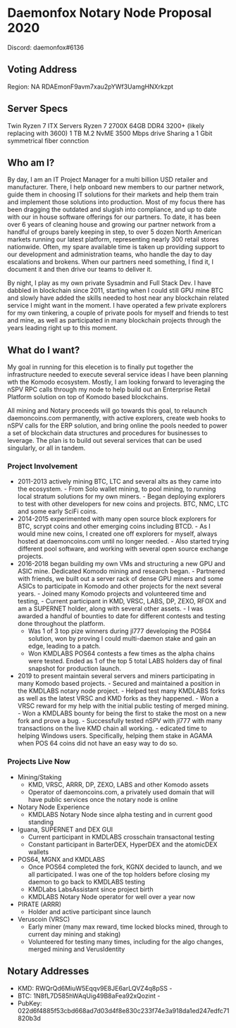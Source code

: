 # Daemonfox Notary Node Proposal 2020

Discord: daemonfox#6136

## Voting Address
Region: NA
RDAEmonF9avm7xau2pYWf3UamgHNXrkzpt

## Server Specs
Twin Ryzen 7 ITX Servers
Ryzen 7 2700X
64GB DDR4 3200+ (likely replacing with 3600)
1 TB M.2 NvME 3500 Mbps drive
Sharing a 1 Gbit symmetrical fiber connction

## Who am I?
By day, I am an IT Project Manager for a multi billion USD retailer and manufacturer. There, I help onboard new members to our partner network, guide them in choosing IT solutions for their markets and help them train and implement those solutions into production. Most of my focus there has been dragging the outdated and slugish into compliance, and up to date with our in house software offerings for our partners. To date, it has been over 6 years of cleaning house and growing our partner network from a handful of groups barely keeping in step, to over 5 dozen North American markets running our latest platform, representing nearly 300 retail stores nationwide. Often, my spare available time is taken up providing support to our development and administration teams, who handle the day to day escalations and brokens. When our partners need something, I find it, I document it and then drive our teams to deliver it.

By night, I play as my own private Sysadmin and Full Stack Dev. I have dabbled in blockchain since 2011, starting when I could still GPU mine BTC and slowly have added the skills needed to host near any blockchain related service I might want in the moment. I have operated a few private explorers for my own tinkering, a couple of private pools for myself and friends to test and mine, as well as participated in many blockchain projects through the years leading right up to this moment.

## What do I want?
My goal in running for this elecetion is to finally put together the infrastructure needed to execute several service ideas I have been planning wth the Komodo ecosystem. Mostly, I am looking forward to leveraging the nSPV RPC calls through my node to help build out an Enterprise Retail Platform solution on top of Komodo based blockchains.

All mining and Notary proceeds will go towards this goal, to relaunch daemoncoins.com permanently, with active explorers, create web hooks to nSPV calls for the ERP solution, and bring online the pools needed to power a set of blockchain data structures and procedures for businesses to leverage. The plan is to build out several services that can be used singularly, or all in tandem.

### Project Involvement
   - 2011-2013 actively mining BTC, LTC and several alts as they came into the ecosystem.
	- From Solo wallet mining, to pool mining, to running local stratum solutions for my own miners.
	- Began deploying explorers to test with other developers for new coins and projects. BTC, NMC, LTC and some early SciFi coins.
   - 2014-2015 experimented with many open source block explorers for BTC, scrypt coins and other emerging coins including BTCD.
	- As I would mine new coins, I created one off explorers for myself, always hosted at daemoncoins.com until no longer needed.
	- Also started trying different pool software, and working with several open source exchange projects.
   - 2016-2018 began building my own VMs and structuring a new GPU and ASIC mine. Dedicated Komodo mining and research began.
	- Partnered with friends, we built out a server rack of dense GPU miners and some ASICs to participate in Komodo and other projects for the next several years.
	- Joined many Komodo projects and volunteered time and testing,
	- Current participant in KMD, VRSC, LABS, DP, ZEXO, RFOX and am a SUPERNET holder, along with several other assets.
	- I was awarded a handful of bounties to date for different contests and testing done throughout the platform.
		- Was 1 of 3 top pize winners during jl777 developing the POS64 solution, won by proving I could multi-daemon stake and gain an edge, leading to a patch.
		- Won KMDLABS POS64 contests a few times as the alpha chains were tested. Ended as 1 of the top 5 total LABS holders day of final snapshot for production launch.
   - 2019 to present maintain several servers and miners participating in many Komodo based projects.
	- Secured and maintained a position in the KMDLABS notary node project.
	- Helped test many KMDLABS forks as well as the latest VRSC and KMD forks as they happened.
	- Won a VRSC reward for my help with the initial public testing of merged mining.
	- Won a KMDLABS bounty for being the first to stake the most on a new fork and prove a bug.
	- Successfully tested nSPV with jl777 with many transactions on the live KMD chain all working.
	- edicated time to helping Windows users. Specifically, helping them stake in AGAMA when POS 64 coins did not have an easy way to do so.

### Projects Live Now

  - Mining/Staking
    - KMD, VRSC, ARRR, DP, ZEXO, LABS and other Komodo assets
    - Operator of daemoncoins.com, a privately used domain that will have public services once the notary node is online
  - Notary Node Experience
	- KMDLABS Notary Node since alpha testing and in current good standing
  - Iguana, SUPERNET and DEX GUI
    - Current participant in KMDLABS crosschain transactonal testing
    - Constant participant in BarterDEX, HyperDEX and the atomicDEX wallets
  - POS64, MGNX and KMDLABS
    - Once POS64 completed the fork, KGNX decided to launch, and we all participated. I was one of the top holders before closing my daemon to go back to KMDLABS testing
	- KMDLabs LabsAssistant since project birth
    - KMDLABS Notary Node operator for well over a year now
  - PIRATE (ARRR)
    - Holder and active participant since launch
  - Veruscoin (VRSC)
	- Early miner (many max reward, time locked blocks mined, through to current day mining and staking)
	- Volunteered for testing many times, including for the algo changes, merged mining and VerusIdentity

## Notary Addresses
   - KMD: RWQrQd6MiuW5Eqqv9E8JE6arLQVZ4q8pSS                 -
   - BTC: 1N8fL7D585hWAqUig49B8aFea92xQozint                 -
   - PubKey: 022d6f4885f53cbd668ad7d03d4f8e830c233f74e3a918da1ed247edfc71820b3d
